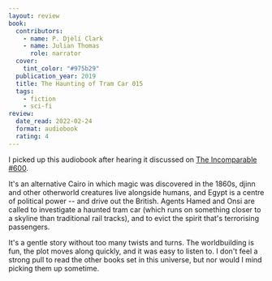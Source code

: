 ```yaml
---
layout: review
book:
  contributors:
    - name: P. Djèlí Clark
    - name: Julian Thomas
      role: narrator
  cover:
    tint_color: "#975b29"
  publication_year: 2019
  title: The Haunting of Tram Car 015
  tags:
    - fiction
    - sci-fi
review:
  date_read: 2022-02-24
  format: audiobook
  rating: 4
---
```


I picked up this audiobook after hearing it discussed on [The&nbsp;Incomparable #600](https://www.theincomparable.com/theincomparable/600/).

It's an alternative Cairo in which magic was discovered in the 1860s, djinn and other otherworld creatures live alongside humans, and Egypt is a centre of political power -- and drive out the British.
Agents Hamed and Onsi are called to investigate a haunted tram car (which runs on something closer to a skyline than traditional rail tracks), and to evict the spirit that's terrorising passengers.

It's a gentle story without too many twists and turns.
The worldbuilding is fun, the plot moves along quickly, and it was easy to listen to.
I don't feel a strong pull to read the other books set in this universe, but nor would I mind picking them up sometime.

